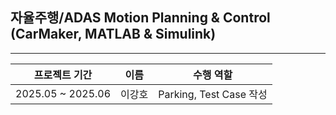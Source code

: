 ## 자율주행/ADAS Motion Planning & Control (CarMaker, MATLAB & Simulink)
---  
|프로젝트 기간|이름|수행 역할|
|:---:|:---:|:---:|
|2025.05 ~ 2025.06|이강호|Parking, Test Case 작성|
